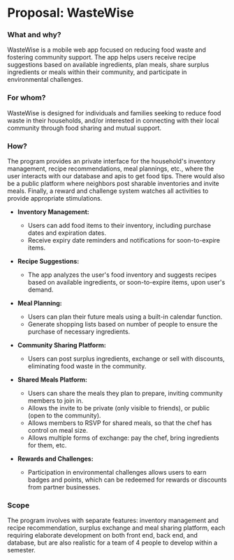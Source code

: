 # Proposal: WasteWise

### What and why?

WasteWise is a mobile web app focused on reducing food waste and fostering community support. The app helps users receive recipe suggestions based on available ingredients, plan meals, share surplus ingredients or meals within their community, and participate in environmental challenges.

### For whom?

WasteWise is designed for individuals and families seeking to reduce food waste in their households, and/or interested in connecting with their local community through food sharing and mutual support.

### How?

The program provides an private interface for the household's inventory management, recipe recommendations, meal plannings, etc., where the user interacts with our database and apis to get food tips. There would also be a public platform where neighbors post sharable inventories and invite meals. Finally, a reward and challenge system watches all activities to provide appropriate stimulations.

- **Inventory Management:**
  - Users can add food items to their inventory, including purchase dates and expiration dates.
  - Receive expiry date reminders and notifications for soon-to-expire items.

- **Recipe Suggestions:**
  - The app analyzes the user's food inventory and suggests recipes based on available ingredients, or soon-to-expire items, upon user's demand.

- **Meal Planning:**
  - Users can plan their future meals using a built-in calendar function.
  - Generate shopping lists based on number of people to ensure the purchase of necessary ingredients.

- **Community Sharing Platform:**
  - Users can post surplus ingredients, exchange or sell with discounts, eliminating food waste in the community.

- **Shared Meals Platform:**
  - Users can share the meals they plan to prepare, inviting community members to join in.
  - Allows the invite to be private (only visible to friends), or public (open to the community).
  - Allows members to RSVP for shared meals, so that the chef has control on meal size.
  - Allows multiple forms of exchange: pay the chef, bring ingredients for them, etc.

- **Rewards and Challenges:**
  - Participation in environmental challenges allows users to earn badges and points, which can be redeemed for rewards or discounts from partner businesses.

### Scope

The program involves with separate features: inventory management and recipe recommendation, surplus exchange and meal sharing platform, each requiring elaborate development on both front end, back end, and database, but are also realistic for a team of 4 people to develop within a semester. 
